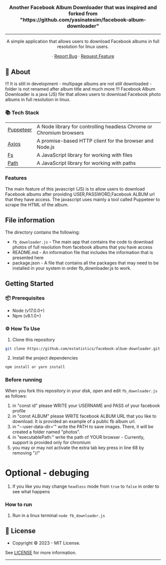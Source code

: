<h3 align="center">
Another Facebook Album Downloader that was inspired and forked from </br> "https://github.com/yasinatesim/facebook-album-downloader" 
</h3>
<hr />

<p  align="center">A simple application that allows users to download Facebook albums in full resolution for linux users.</p>
<p align="center">
  · <a href="https://github.com/estatistics/facebook-album-downloader/issues">Report Bug</a>
  · <a href="https://github.com/estatistics/facebook-album-downloader/issues">Request Feature</a>
</p>

## 📖 About 
!!! It is still in development - multipage albums are not still downloaded - folder is not renamed after album title and much more !!!
Facebook Album Downloader is a java (JS) file that allows users to download Facebook photo albums in full resolution in linux. 

### 📚 Tech Stack

<table>
</tr>
  <tr>
  <td><a href="https://pptr.dev/">Puppeteer</a></td>
  <td>A Node library for controlling headless Chrome or Chromium browsers</td>
  </tr>
  <tr>
  <td><a href="https://axios-http.com/">Axios</a></td>
  <td>A promise-based HTTP client for the browser and Node.js</td>
  </tr>
  <tr>
  <td><a href="https://nodejs.org/api/fs.html">Fs</a></td>
  <td>A JavaScript library for working with files</td>
  </td>
  <tr>
  <td><a href="https://nodejs.org/api/path.html">Path</a></td>
  <td>A JavaScript library for working with paths</td>
  </td>
</tr>
</table>


### Features

The main feature of this javascript (JS) is to allow users to download Facebook albums after providing USER,PASSWORD,Facebook ALBUM url that they have access. The javascript uses mainly a tool called Puppeteer to scrape the HTML of the album.

## File information

The directory contains the following:

- `fb_downloader.js` - The main app that contains the code to download photos of full resolution from facebook albums that you have access
- README.md - An information file that includes the information that is presented here
- package.json - A file that contains all the packages that may need to be installed in your system in order fb_downloader.js to work.

## Getting Started

### 📦 Prerequisites

- Node (v17.0.0+)
- Npm (v8.1.0+)

### ⚙️ How To Use

1.  Clone this repository
```bash
git clone https://github.com/estatistics/facebook-album-downloader.git
```

2. Install the project dependencies
```bash
npm install or yarn install 
```
### Before running
When you fork this repository in your disk, open and edit `fb_downloader.js` as follows: 

1. in "const id" please WRITE your USERNAME and PASS of your facebook profile
2. in "const ALBUM" please WRITE facebook ALBUM URL that you like to download. It is provided an example of a public fb album url. 
3. in "--user-data-dir='"  write the PATH to save images. There, it will be created a folder named "photos".
4. in "executablePath:" write the path of YOUR browser - Currently, support is provided only for chromium 
5. you may or may not activate the extra tab key press in line 68 by removing "//"

# Optional - debuging
1. If you like you may change `headless` mode from `true` to `false` in order to see what happens

### How to run 
1. Run in a linux terminal `node fb_downloader.js` 


## 🔑 License

- Copyright © 2023 - MIT License.

See [LICENSE](https://github.com/yasinatesim/facebook-album-downloader/blob/main/LICENSE) for more information.

---
